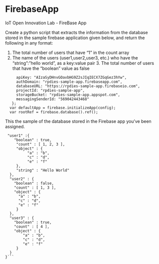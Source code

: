 # FirebaseApp
IoT Open Innovation Lab - FireBase App

Create a python script that extracts the information from the database stored in the sample firebase application given below, and return the following in any format:
  1. The total number of users that have “1” in the count array
  2. The name of the users (user1,user2,user3, etc.) who have the “string”:”hello world”, as a key:value pair 3. The total   number of users that have the “boolean” value as false
     
```var config = {
     apiKey: "AIzaSyDHnvGOavbHG9Z2sJIqIECX7ZGqGez3hYw",
     authDomain: "rpdies-sample-app.firebaseapp.com",
     databaseURL: "https://rpdies-sample-app.firebaseio.com",
     projectId: "rpdies-sample-app",
     storageBucket: "rpdies-sample-app.appspot.com",
     messagingSenderId: "569042443468"
   };
  var defaultApp = firebase.initializeApp(config);
  var rootRef = firebase.database().ref();
 ```

This the sample of the database stored in the Firebase app you’ve been assigned.
 
```{
 "user1" :{
    "boolean" : true,
     "count" : [ 1, 2, 3 ],
     "object" : {
          "a" : "b",
          "c" : "d",
          "e" : "f"
     },
     "string" : "Hello World"
  },
  "user2" : {
    "boolean" : false,
    "count" : [ 1, 3 ],
    "object" : {
      "a" : "b",
      "c" : "d",
      "e" : "f"
     } 
  },
  "user3" : {
    "boolean" : true,
    "count" : [ 4 ],
    "object" : {
        "a" : "b",
        "c" : "d",
        "e" : "f"
     }
  }
}```
 
